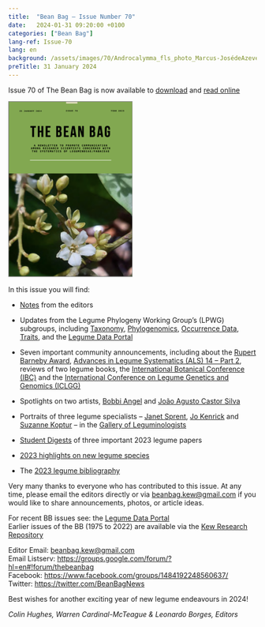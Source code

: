 ```yaml
---
title:  "Bean Bag – Issue Number 70"
date:   2024-01-31 09:20:00 +0100
categories: ["Bean Bag"]
lang-ref: Issue-70
lang: en
background: /assets/images/70/Androcalymma_fls_photo_Marcus-JosédeAzevedoFalcão_sq.jpg
preTitle: 31 January 2024
---
```


Issue 70 of The Bean Bag is now available to [download](/media/The_BB_Newsletter_Issue70_2023.pdf) and [read online](/beanbag/70/70content/)

<a href="/media/The_BB_Newsletter_Issue70_2023.pdf">
	<img src="/assets/images/70/BB70-Cover.png" width="50%">
</a>

In this issue you will find:  

*	[Notes](/beanbag/70/issue-70-welcome-note) from the editors  

*	Updates from the Legume Phylogeny Working Group’s (LPWG) subgroups, including [Taxonomy](/beanbag/70/issue-70-taxonomy-working-group), [Phylogenomics](/beanbag/70/issue-70-phylogenomics-working-group), [Occurrence Data](/beanbag/70/issue-70-occurrence-working-group), [Traits](/beanbag/70/issue-70-traits-working-group), and the [Legume Data Portal](/beanbag/70/issue-70-legume-data-portal)  

*	Seven important community announcements, including about the [Rupert Barneby Award](/beanbag/70/issue-70-barneby-award-2024), [Advances in Legume Systematics (ALS) 14 – Part 2](/beanbag/70/issue-70-ALS14-2), reviews of two legume books, the [International Botanical Conference (IBC)](/beanbag/70/issue-70-legumes-at-the-ibc) and the [International Conference on Legume Genetics and Genomics (ICLGG)](/beanbag/70/issue-70-international_legume_genomics)  

*	Spotlights on two artists, [Bobbi Angel](/beanbag/70/issue-70-artist-spotlight-bobbi-angell) and [João Agusto Castor Silva](/beanbag/70/issue-70-artist-spotlight-joao-augusto-castor-silva)  

*	Portraits of three legume specialists – [Janet Sprent](/beanbag/70/issue-70-gallery-leguminologists#1.1), [Jo Kenrick](/beanbag/70/issue-70-gallery-leguminologists#1.2) and [Suzanne Koptur](/beanbag/70/issue-70-gallery-leguminologists#1.3) – in the [Gallery of Leguminologists](/beanbag/70/issue-70-gallery-leguminologists) 

*	[Student Digests](/beanbag/70/issue-70-student-digest-becklund) of three important 2023 legume papers  

*	[2023 highlights on new legume species](/beanbag/70/issue-70-new-species-highlights)  

*	The [2023 legume bibliography](/beanbag/70/issue-70-legume-bibliography_2023) 

Very many thanks to everyone who has contributed to this issue. At any time, please email the editors directly or via <beanbag.kew@gmail.com> if you would like to share announcements, photos, or article ideas.  

For recent BB issues see: the [Legume Data Portal](https://www.legumedata.org/beanbag/issues)  
Earlier issues of the BB (1975 to 2022) are available via the [Kew Research Repository](https://kew.iro.bl.uk/collections/b50e6210-e231-4392-9301-c07bdce223cc?locale=en)  

Editor Email: <beanbag.kew@gmail.com>  
Email Listserv: <https://groups.google.com/forum/?hl=en#!forum/thebeanbag>  
Facebook: <https://www.facebook.com/groups/1484192248560637/>  
Twitter: <https://twitter.com/BeanBagNews>  

Best wishes for another exciting year of new legume endeavours in 2024!  

*Colin Hughes, Warren Cardinal-McTeague & Leonardo Borges, Editors*

